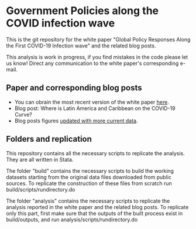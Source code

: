 # Government Policies along the COVID infection wave

This is the git repository for the white paper "Global Policy Responses Along the First COVID-19 Infection wave" and the related blog posts.

This analysis is work in progress, if you find mistakes in the code please let us know! Direct any communication to the white paper's corresponding e-mail.

## Paper and corresponding blog posts

* You can obrain the most recent version of the white paper [here](https://github.com/jpchauvin/covid_policies/drafts/covid19_infection_wave_and_policies.pdf).
* Blog post: Where is Latin America and Caribbean on the COVID-19 Curve?
* Blog posts figures [updated with more current data](https://github.com/jpchauvin/covid_policies/updates/cblog_posts_updates.md).

## Folders and replication

This repository contains all the necessary scripts to replicate the analysis. They are all written in Stata.

The folder "build" contains the necessary scripts to build the working datasets starting from the original data files downloaded from public sources.  To replicate the construction of these files from scratch run build/scripts/rundirectory.do

The folder "analysis" contains the necessary scripts to replicate the analysis reported in the white paper and the related blog posts. To replicate only this part, first make sure that the outputs of the built process exist in build/outputs, and run analysis/scripts/rundirectory.do
